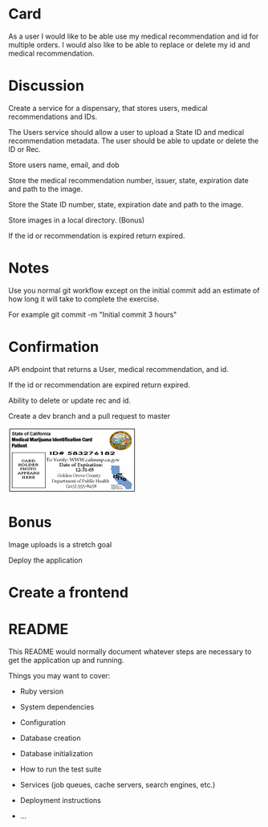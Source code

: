 # Card
As a user I would like to be able use my medical recommendation and id for multiple orders. I would also like to be able to replace or delete my id and medical recommendation.

# Discussion
Create a service for a dispensary, that stores users, medical recommendations and IDs.

The Users service should allow a user to upload a State ID and medical recommendation metadata. The user should be able to update or delete the ID or Rec.

Store users name, email, and dob

Store the medical recommendation number, issuer, state, expiration date and path to the image.

Store the State ID number, state, expiration date and path to the image.

Store images in a local directory. (Bonus)

If the id or recommendation is expired return expired.

# Notes
Use you normal git workflow except on the initial commit add an estimate of how long it will take to complete the exercise.

For example git commit -m "Initial commit 3 hours"

# Confirmation
API endpoint that returns a User, medical recommendation, and id.

If the id or recommendation are expired return expired.

Ability to delete or update rec and id.

Create a dev branch and a pull request to master

![Sample Rec](image2.gif)

# Bonus
Image uploads is a stretch goal

Deploy the application

Create a frontend
=======
# README

This README would normally document whatever steps are necessary to get the
application up and running.

Things you may want to cover:

* Ruby version

* System dependencies

* Configuration

* Database creation

* Database initialization

* How to run the test suite

* Services (job queues, cache servers, search engines, etc.)

* Deployment instructions

* ...


